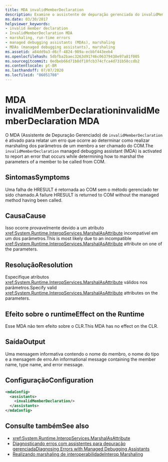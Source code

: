 ```yaml
---
title: MDA invalidMemberDeclaration
description: Examine o assistente de depuração gerenciada do invalidMemberDeclaration, que será invocado se um HRESULT de falha for retornado para COM sem chamar o método gerenciado.
ms.date: 03/30/2017
helpviewer_keywords:
- invalid member declaration
- InvalidMemberDeclaration MDA
- marshaling, run-time errors
- managed debugging assistants (MDAs), marshaling
- MDAs (managed debugging assistants), marshaling
ms.assetid: a84dd9a3-d6cf-4824-989a-ecbbf443eeb4
ms.openlocfilehash: 5dbfba2baec3263d91746c06379438e97a81f005
ms.sourcegitcommit: 0edbeb66d71b8df10fcb374cfca4d731b58ccdb2
ms.contentlocale: pt-BR
ms.lasthandoff: 07/07/2020
ms.locfileid: "86051708"
---
```

# <a name="invalidmemberdeclaration-mda"></a><span data-ttu-id="961cc-103">MDA invalidMemberDeclaration</span><span class="sxs-lookup"><span data-stu-id="961cc-103">invalidMemberDeclaration MDA</span></span>
<span data-ttu-id="961cc-104">O MDA (Assistente de Depuração Gerenciado) de `invalidMemberDeclaration` é ativado para relatar um erro que ocorre ao determinar como realizar marshaling dos parâmetros de um membro a ser chamado do COM.</span><span class="sxs-lookup"><span data-stu-id="961cc-104">The `invalidMemberDeclaration` managed debugging assistant (MDA) is activated to report an error that occurs while determining how to marshal the parameters of a member to be called from COM.</span></span>  
  
## <a name="symptoms"></a><span data-ttu-id="961cc-105">Sintomas</span><span class="sxs-lookup"><span data-stu-id="961cc-105">Symptoms</span></span>  
 <span data-ttu-id="961cc-106">Uma falha de HRESULT é retornada ao COM sem o método gerenciado ter sido chamado.</span><span class="sxs-lookup"><span data-stu-id="961cc-106">A failure HRESULT is returned to COM without the managed method having been called.</span></span>  
  
## <a name="cause"></a><span data-ttu-id="961cc-107">Causa</span><span class="sxs-lookup"><span data-stu-id="961cc-107">Cause</span></span>  
 <span data-ttu-id="961cc-108">Isso ocorre provavelmente devido a um atributo <xref:System.Runtime.InteropServices.MarshalAsAttribute> incompatível em um dos parâmetros.</span><span class="sxs-lookup"><span data-stu-id="961cc-108">This is most likely due to an incompatible <xref:System.Runtime.InteropServices.MarshalAsAttribute> attribute on one of the parameters.</span></span>  
  
## <a name="resolution"></a><span data-ttu-id="961cc-109">Resolução</span><span class="sxs-lookup"><span data-stu-id="961cc-109">Resolution</span></span>  
 <span data-ttu-id="961cc-110">Especifique atributos <xref:System.Runtime.InteropServices.MarshalAsAttribute> válidos nos parâmetros.</span><span class="sxs-lookup"><span data-stu-id="961cc-110">Specify valid <xref:System.Runtime.InteropServices.MarshalAsAttribute> attributes on the parameters.</span></span>  
  
## <a name="effect-on-the-runtime"></a><span data-ttu-id="961cc-111">Efeito sobre o runtime</span><span class="sxs-lookup"><span data-stu-id="961cc-111">Effect on the Runtime</span></span>  
 <span data-ttu-id="961cc-112">Esse MDA não tem efeito sobre o CLR.</span><span class="sxs-lookup"><span data-stu-id="961cc-112">This MDA has no effect on the CLR.</span></span>  
  
## <a name="output"></a><span data-ttu-id="961cc-113">Saída</span><span class="sxs-lookup"><span data-stu-id="961cc-113">Output</span></span>  
 <span data-ttu-id="961cc-114">Uma mensagem informativa contendo o nome do membro, o nome do tipo e a mensagem de erro.</span><span class="sxs-lookup"><span data-stu-id="961cc-114">An informational message containing the member name, type name, and error message.</span></span>  
  
## <a name="configuration"></a><span data-ttu-id="961cc-115">Configuração</span><span class="sxs-lookup"><span data-stu-id="961cc-115">Configuration</span></span>  
  
```xml  
<mdaConfig>  
  <assistants>  
    <invalidMemberDeclaration/>  
  </assistants>  
</mdaConfig>  
```  
  
## <a name="see-also"></a><span data-ttu-id="961cc-116">Consulte também</span><span class="sxs-lookup"><span data-stu-id="961cc-116">See also</span></span>

- <xref:System.Runtime.InteropServices.MarshalAsAttribute>
- [<span data-ttu-id="961cc-117">Diagnosticando erros com assistentes para depuração gerenciada</span><span class="sxs-lookup"><span data-stu-id="961cc-117">Diagnosing Errors with Managed Debugging Assistants</span></span>](diagnosing-errors-with-managed-debugging-assistants.md)
- [<span data-ttu-id="961cc-118">Realizando marshaling de interoperabilidade</span><span class="sxs-lookup"><span data-stu-id="961cc-118">Interop Marshaling</span></span>](../interop/interop-marshaling.md)
